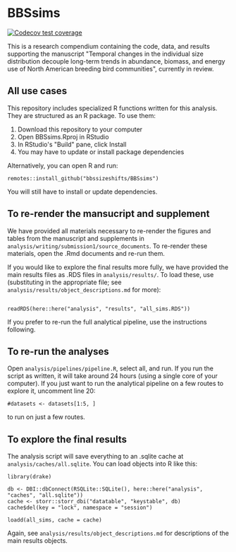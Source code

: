 # BBSsims


<!-- badges: start -->
[![Codecov test coverage](https://codecov.io/gh/bbssizeshifts/BBSsims/branch/main/graph/badge.svg)](https://codecov.io/gh/bbssizeshifts/BBSsims?branch=main)

This is a research compendium containing the code, data, and results supporting the manuscript "Temporal changes in the individual size distribution decouple long-term trends in abundance, biomass, and energy use of North American breeding bird communities", currently in review.

## All use cases

This repository includes specialized R functions written for this analysis. They are structured as an R package. To use them:

1. Download this repository to your computer
2. Open BBSsims.Rproj in RStudio
3. In RStudio's "Build" pane, click Install
4. You may have to update or install package dependencies

Alternatively, you can open R and run:

```
remotes::install_github("bbssizeshifts/BBSsims")
```

You will still have to install or update dependencies. 

## To re-render the mansucript and supplement

We have provided all materials necessary to re-render the figures and tables from the manuscript and supplements in `analysis/writing/submission1/source_documents`. To re-render these materials, open the .Rmd documents and re-run them.

If you would like to explore the final results more fully, we have provided the main results files as .RDS files in  `analysis/results/`. To load these, use (substituting in the appropriate file; see `analysis/results/object_descriptions.md` for more):

```

readRDS(here::here("analysis", "results", "all_sims.RDS"))

```


If you prefer to re-run the full analytical pipeline, use the instructions following. 


## To re-run the analyses

Open `analysis/pipelines/pipeline.R`, select all, and run. If you run the script as written, it will take around 24 hours (using a single core of your computer). If you just want to run the analytical pipeline on a few routes to explore it, uncomment line 20:

```
#datasets <- datasets[1:5, ]
```

to run on just a few routes.

## To explore the final results


The analysis script will save everything to an .sqlite cache at `analysis/caches/all.sqlite`. You can load objects into R like this:


```
library(drake)

db <- DBI::dbConnect(RSQLite::SQLite(), here::here("analysis", "caches", "all.sqlite"))
cache <- storr::storr_dbi("datatable", "keystable", db)
cache$del(key = "lock", namespace = "session")

loadd(all_sims, cache = cache)

```

Again,  see `analysis/results/object_descriptions.md` for descriptions of the main results objects.



